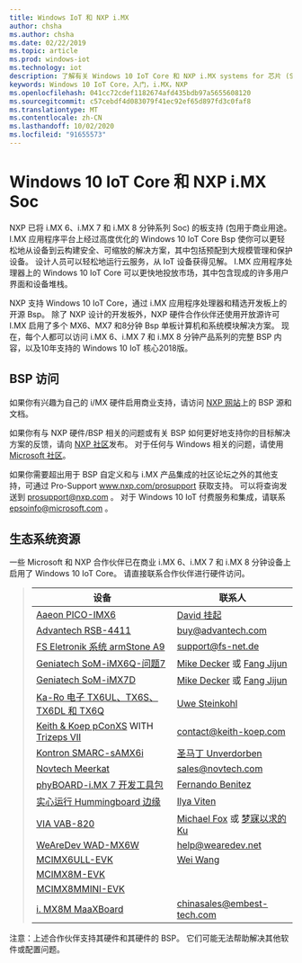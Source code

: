 ```yaml
---
title: Windows IoT 和 NXP i.MX
author: chsha
ms.author: chsha
ms.date: 02/22/2019
ms.topic: article
ms.prod: windows-iot
ms.technology: iot
description: 了解有关 Windows 10 IoT Core 和 NXP i.MX systems for 芯片 (Soc) 的信息。 适用于 i.MX 6、i.MX 7 和 i.MX 8 分钟 (Bsp) 的板支持包。
keywords: Windows 10 IoT Core，入门，i.MX，NXP
ms.openlocfilehash: 041cc72cdef1182674afd435bdb97a5655608120
ms.sourcegitcommit: c57cebdf4d083079f41ec92ef65d897fd3c0faf8
ms.translationtype: MT
ms.contentlocale: zh-CN
ms.lasthandoff: 10/02/2020
ms.locfileid: "91655573"
---
```

# <a name="window-10-iot-core-and-nxp-imx-socs"></a>Windows 10 IoT Core 和 NXP i.MX Soc


NXP 已将 i.MX 6、i.MX 7 和 i.MX 8 分钟系列 Soc) 的板支持 (包用于商业用途。 I.MX 应用程序平台上经过高度优化的 Windows 10 IoT Core Bsp 使你可以更轻松地从设备到云构建安全、可缩放的解决方案，其中包括预配到大规模管理和保护设备。 设计人员可以轻松地运行云服务，从 IoT 设备获得见解。 I.MX 应用程序处理器上的 Windows 10 IoT Core 可以更快地投放市场，其中包含现成的许多用户界面和设备堆栈。

NXP 支持 Windows 10 IoT Core，通过 i.MX 应用程序处理器和精选开发板上的开源 Bsp。  除了 NXP 设计的开发板外，NXP 硬件合作伙伴还使用开放源许可 I.MX 启用了多个 MX6、MX7 和8分钟 Bsp 单板计算机和系统模块解决方案。 现在，每个人都可以访问 i.MX 6、i.MX 7 和 i.MX 8 分钟产品系列的完整 BSP 内容，以及10年支持的 Windows 10 IoT 核心2018版。

## <a name="bsp-access"></a>BSP 访问

如果你有兴趣为自己的 i/MX 硬件启用商业支持，请访问 [NXP 网站](https://www.nxp.com/design/software/embedded-software/windows-10-iotIf-core-for-i.mx-applications-processors:IMXWIN10IOT)上的 BSP 源和文档。 

如果你有与 NXP 硬件/BSP 相关的问题或有关 BSP 如何更好地支持你的目标解决方案的反馈，请向 [NXP 社区](https://community.nxp.com/community/imx/content?filterID=contentstatus%5Bpublished%5D%7Ecategory%5Bwindows%5D)发布。 对于任何与 Windows 相关的问题，请使用 [Microsoft 社区](https://social.msdn.microsoft.com/forums/en-US/home?forum=WindowsIoT)。

如果你需要超出用于 BSP 自定义和与 i.MX 产品集成的社区论坛之外的其他支持，可通过 Pro-Support www.nxp.com/prosupport 获取支持。 可以将查询发送到 [prosupport@nxp.com](mailto:prosupport@nxp.com) 。 对于 Windows 10 IoT 付费服务和集成，请联系 [epsoinfo@microsoft.com](mailto:epsoinfo@microsoft.com) 。


## <a name="ecosystem-resources"></a>生态系统资源

一些 Microsoft 和 NXP 合作伙伴已在商业 i.MX 6、i.MX 7 和 i.MX 8 分钟设备上启用了 Windows 10 IoT Core。 请直接联系合作伙伴进行硬件访问。 


> | 设备 | 联系人 |
> |-------|------|
> | [Aaeon PICO-IMX6](https://www.aaeon.com/en/p/pico-itx-boards-pico-imx6/) | [David 挂起](mailto:davidhung@aaeon.com.tw) |
> | [Advantech RSB-4411](http://www.advantech.com/products/single_board_computer/rsb-4411/mod_d3901250-b0a0-4a5f-9762-b26fa0c36858) | [buy@advantech.com](mailto:buy@advantech.com) |
> | [FS Eletronik 系统 armStone A9](https://www.fs-net.de/en/products/armstone/armstonea9/) | [support@fs-net.de](mailto:support@fs-net.de) |
> | [Geniatech SoM-iMX6Q-问题7](https://www.geniatech.com/product/som-imx6q-q7/) | [Mike Decker](mailto:mike.decker@geniatech.com) 或 [Fang Jijun](mailto:Fjj@geniatech.com) |
> | [Geniatech SoM-iMX7D](https://www.geniatech.com/product/som-imx7d/) | [Mike Decker](mailto:mike.decker@geniatech.com) 或 [Fang Jijun](mailto:Fjj@geniatech.com) |
> | [Ka-Ro 电子 TX6UL、TX6S、TX6DL 和 TX6Q](https://www.karo-electronics.de/tx-standard.html?&L=1) | [Uwe Steinkohl](mailto:us@karo-electronics.de) |
> | [Keith & Koep pConXS](https://keith-koep.com/de/produkte/produkte-baseboards/pconxs-baseboard-vollausstattung-technische-daten/) WITH [Trizeps VII](https://keith-koep.com/de/produkte/produkte-trizeps/trizeps-vii-technische-daten-imx6/) | [contact@keith-koep.com](mailto:contact@keith-koep.com) |
> | [Kontron SMARC-sAMX6i](https://www.kontron.com/products/boards-and-standard-form-factors/smarc/smarc-samx6i.html) | [圣马丁 Unverdorben](mailto:martin.unverdorben@kontron.com) |
> | [Novtech Meerkat](http://novtech.com/products/meerkat96.html) | [sales@novtech.com](mailto:sales@novtech.com) |
> | [phyBOARD-i.MX 7 开发工具包](https://phytec.com/product/phyboard-imx7-development-kit/) | [Fernando Benitez](mailto:sales@phytec.com) |
> | [实心运行 Hummingboard 边缘](https://www.solid-run.com/imx6-win-10-iot-core/) | [Ilya Viten](mailto:ilya@solid-run.com) |
> | [VIA VAB-820](https://www.viaembeddedstore.com/shop/boards/vab-820/) | [Michael Fox](mailto:MichaelFox@via.com.tw) 或 [梦寐以求的 Ku](mailto:dreamku@via.com.tw) |
> | [WeAreDev WAD-MX6W](http://www.wearedev.net/?mod=wadmx6w) | [help@wearedev.net](mailto:help@wearedev.net) |
> | [MCIMX6ULL-EVK](https://www.nxp.com/products/processors-and-microcontrollers/arm-based-processors-and-mcus/i.mx-applications-processors/i.mx-6-processors/evaluation-kit-for-the-i.mx-6ull-and-6ulz-applications-processor:MCIMX6ULL-EVK) | [Wei Wang](mailto:Wei.A.Wang@nxp.com) |
> | [MCIMX8M-EVK](https://www.nxp.com/support/developer-resources/software-development-tools/i.mx-developer-resources/evaluation-kit-for-the-i.mx-8m-applications-processor:MCIMX8M-EVK) |  |
> | [MCIMX8MMINI-EVK](http://www.nxp.com/imx8mminievk) | []() |
> | [i. MX8M MaaXBoard](http://www.embest-tech.com/prod_view.aspx?TypeId=117&Id=388&Fid=t3:117:3) | [chinasales@embest-tech.com](mailto:chinasales@embest-tech.com) |

注意：上述合作伙伴支持其硬件和其硬件的 BSP。 它们可能无法帮助解决其他软件或配置问题。

